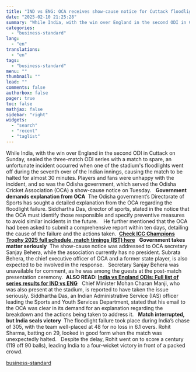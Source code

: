 ```yaml
---
title: "IND vs ENG: OCA receives show-cause notice for Cuttack floodlight failure"
date: "2025-02-10 21:25:28"
summary: "While India, with the win over England in the second ODI in Cuttack on Sunday, sealed the three-match ODI series with a match to spare, an unfortunate incident occurred when one of the stadium's floodlights went off during the seventh over of the Indian innings, causing the match to be..."
categories:
  - "business-standard"
lang:
  - "en"
translations:
  - "en"
tags:
  - "business-standard"
menu: ""
thumbnail: ""
lead: ""
comments: false
authorbox: false
pager: true
toc: false
mathjax: false
sidebar: "right"
widgets:
  - "search"
  - "recent"
  - "taglist"
---
```


While India, with the win over England in the second ODI in Cuttack on Sunday, sealed the three-match ODI series with a match to spare, an unfortunate incident occurred when one of the stadium's floodlights went off during the seventh over of the Indian innings, causing the match to be halted for almost 30 minutes. Players and fans were unhappy with the incident, and so was the Odisha government, which served the Odisha Cricket Association (OCA) a show-cause notice on Tuesday.
 
**Government demands explanation from OCA** 
The Odisha government’s Directorate of Sports has sought a detailed explanation from the OCA regarding the floodlight failure. Siddhartha Das, director of sports, stated in the notice that the OCA must identify those responsible and specify preventive measures to avoid similar incidents in the future. 
 
He further mentioned that the OCA had been asked to submit a comprehensive report within ten days, detailing the cause of the failure and the actions taken.  [**Check ICC Champions Trophy 2025 full schedule, match timings (IST) here**](https://www.business-standard.com/cricket/champions-trophy/schedule)
 
**Government takes matter seriously** 
The show-cause notice was addressed to OCA secretary Sanjay Behera, while the association currently has no president. Subrata Behera, the chief executive officer of OCA and a former state player, is also expected to be involved in the response.
 
Secretary Sanjay Behera was unavailable for comment, as he was among the guests at the post-match presentation ceremony.  **ALSO READ: [India vs England ODIs: Full list of series results for IND vs ENG](/cricket/news/india-vs-england-odis-full-list-of-series-results-for-ind-vs-eng-125020400424_1.html)**
 
Chief Minister Mohan Charan Manji, who was also present at the stadium, is reported to have taken the issue seriously. Siddhartha Das, an Indian Administrative Service (IAS) officer leading the Sports and Youth Services Department, stated that his email to the OCA was clear in its demand for an explanation regarding the breakdown and the actions being taken to address it.
 
**Match interrupted, but India seals victory** 
The floodlight failure took place during India’s chase of 305, with the team well-placed at 48 for no loss in 6.1 overs. Rohit Sharma, batting on 29, looked in good form when the match was unexpectedly halted.
 
Despite the delay, Rohit went on to score a century (119 off 90 balls), leading India to a four-wicket victory in front of a packed crowd.

[business-standard](https://www.business-standard.com/cricket/news/ind-vs-eng-oca-receives-show-cause-notice-for-cuttack-floodlight-failure-125021001093_1.html)
